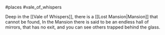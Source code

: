#places #vale_of_whispers 

Deep in the [[Vale of Whispers]], there is a [[Lost Mansion|Mansion]] that cannot be found, In the Mansion there is said to be an endless hall of mirrors, that has no exit, and you can see others trapped behind the glass.